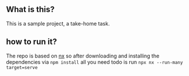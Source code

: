 ## What is this?

This is a sample project, a take-home task.

## how to run it?

The repo is based on [nx](https://nx.dev/) so after downloading and installing the dependencies via `npm install` all you need todo is run `npx nx --run-many target=serve`
